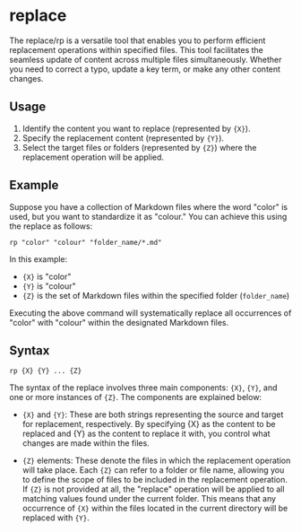 # replace

The replace/rp is a versatile tool that enables you to perform efficient replacement operations within specified files. This tool facilitates the seamless update of content across multiple files simultaneously. Whether you need to correct a typo, update a key term, or make any other content changes.

## Usage

1. Identify the content you want to replace (represented by `{X}`).
2. Specify the replacement content (represented by `{Y}`).
3. Select the target files or folders (represented by `{Z}`) where the replacement operation will be applied.

## Example

Suppose you have a collection of Markdown files where the word "color" is used, but you want to standardize it as "colour." You can achieve this using the replace as follows:

```shell
rp "color" "colour" "folder_name/*.md"
```

In this example:
- `{X}` is "color"
- `{Y}` is "colour"
- `{Z}` is the set of Markdown files within the specified folder (`folder_name`)

Executing the above command will systematically replace all occurrences of "color" with "colour" within the designated Markdown files.

## Syntax
```
rp {X} {Y} ... {Z}
```

The syntax of the replace involves three main components: `{X}`, `{Y}`, and one or more instances of `{Z}`. The components are explained below:

- `{X}` and `{Y}`: These are both strings representing the source and target for replacement, respectively. By specifying {X} as the content to be replaced and {Y} as the content to replace it with, you control what changes are made within the files.

- `{Z}` elements: These denote the files in which the replacement operation will take place. Each `{Z}` can refer to a folder or file name, allowing you to define the scope of files to be included in the replacement operation. If `{Z}` is not provided at all, the "replace" operation will be applied to all matching values found under the current folder. This means that any occurrence of `{X}` within the files located in the current directory will be replaced with `{Y}`.
